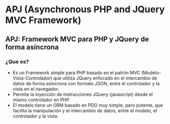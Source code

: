 # APJ (Asynchronous PHP and JQuery MVC Framework)
## APJ: Framework MVC para PHP y JQuery de forma asíncrona
### ¿Que es?
- Es un Framework simple para PHP basado en el patrón MVC (Modelo-Vista-Controlador) que utiliza JQuery enfocado en el intercambio de datos de forma asíncrona con formato JSON, entre el controlador y la vista en el navegador.
- Permite la inyección de instrucciones JQuery (javascript) desde el mismo controlador en PHP.
- El modelo tiene un ORM basado en PDO muy simple, pero potente, que facilita la manipulación y el intercambio de datos, entre el modelo, el controlador y la vista.
